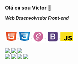  ### <strong>Olá eu sou Victor  👋</strong> 
 <strong><i>Web Desenvolvedor Front-end </i></strong>
 
## 
<section>
    <a href="https://github.com/Sonarky">
  <div style="display: inline_block">
  <img align="center" alt="HTML" height="30" width="40" src="IMG/HTML.svg">
  <img align="center" alt="CSS" height="30" width="40" src="IMG/CSS.svg">
  <img align="center" alt="Sass" height="42" width="42" src="IMG/Sass.png">
  <img align="center" alt="Bootstrap" height="" width="44" src="IMG/boott.svg">
   <img align="center" alt="JS" height="30" width="41" src="IMG/JS.svg">

</section>
<section>
  </br>
  <a href="https://github.com/Sonarky">
  <img height="175em" src="https://github-readme-stats.vercel.app/api?username=Sonarky&show_icons=true&theme=github_dark&include_all_commits=true&count_private=true"/>
  <img height="175em" src="https://github-readme-stats.vercel.app/api/top-langs/?username=williamloey&layout=compact&langs_count=7&theme=github_dark"/>
  <img height="290em"  src="https://activity-graph.herokuapp.com/graph?username=Sonarky&theme=react-dark"/>
</section>
<section> 
 <a href="https://www.linkedin.com/in/victorguilhermearts/" target="_blank"><img src="https://img.shields.io/badge/-LinkedIn-%230077B5?style=for-the-badge&logo=linkedin&logoColor=white" target="_blank"></a> 
  <a href = "https://www.behance.net/victorguilhermearts"><img src="https://img.shields.io/badge/-Behance-%23375?style=for-the-badge&logo=behance&logoColor=pink" target="_blank"></a>
  <a href="#" target="_blank"><img src="https://img.shields.io/badge/-Facebook-110099?style=for-the-badge&logo=Facebook&logoColor=white" target="_blank"></a>
  <a href="https://instagram.com/victor__artes/" target="_blank"><img src="https://img.shields.io/badge/-Instagram-%23E4405F?style=for-the-badge&logo=instagram&logoColor=white" target="_blank"></a>
<!-- <img alt="Alex" src="IMG/vilex.png"> -->
</section> 
